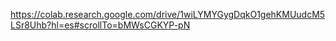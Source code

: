 https://colab.research.google.com/drive/1wiLYMYGygDqkO1gehKMUudcM5LSr8Uhb?hl=es#scrollTo=bMWsCGKYP-pN
